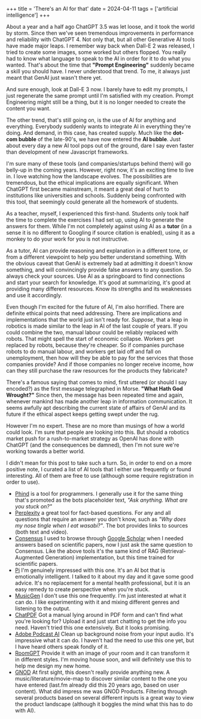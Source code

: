 +++
title = 'There\'s an AI for that'
date = 2024-04-11
tags = ['artificial intelligence']
+++

About a year and a half ago ChatGPT 3.5 was let loose, and it took the world by storm. Since then we've seen tremendous improvements in performance and reliability with ChatGPT 4. Not only that, but all other Generative AI tools have made major leaps. I remember way back when Dall-E 2 was released, I tried to create some images, some worked but others flopped. You really had to know what language to speak to the AI in order for it to do what you wanted. That's about the time that **"Prompt Engineering"** suddenly became a skill you should have. I never understood that trend. To me, it always just meant that GenAI just wasn't there yet. 

And sure enough, look at Dall-E 3 now. I barely have to edit my prompts, I just regenerate the same prompt until I'm satisfied with my creation. Prompt Engineering might still be a thing, but it is no longer needed to create the content you want. 

The other trend, that's still going on, is the use of AI for anything and everything. Everybody suddenly wants to integrate AI in everything they're doing. And demand, in this case, has created supply. Much like the **dot-com bubble** of the late-90's, we have now entered the **AI bubble**. Just about every day a new AI tool pops out of the ground, dare I say even faster than development of new Javascript frameworks. 

I'm sure many of these tools (and companies/startups behind them) will go belly-up in the coming years. However, right now, it's an exciting time to live in. I love watching how the landscape evolves. The possibilities are tremendous, but the ethical implications are equally significant. When ChatGPT first became mainstream, it meant a great deal of hurt to institutions like universities and schools. Suddenly being confronted with this tool, that seemingly could generate all the homework of students.

As a teacher, myself, I experienced this first-hand. Students only took half the time to complete the exercises I had set up, using AI to generate the answers for them. While I'm not completely against using AI as a **tutor** (in a sense it is no different to Googling if source citation is enabled), using it as a monkey to do your work for you is not instructive. 

As a tutor, AI can provide reasoning and explanation in a different tone, or from a different viewpoint to help you better understand something. With the obvious caveat that GenAI is extremely bad at admitting it doesn't know something, and will convincingly provide false answers to any question. So always check your sources. Use AI as a springboard to find connections and start your search for knowledge. It's good at summarizing, it's good at providing many different resources. Know its strengths and its weaknesses and use it accordingly.

Even though I'm excited for the future of AI, I'm also horrified. There are definite ethical points that need addressing. There are implications and implementations that the world just isn't ready for. *Suppose*, that a leap in robotics is made similar to the leap in AI of the last couple of years. If you could combine the two, manual labour could be reliably replaced with robots. That might spell the start of economic collapse. Workers get replaced by robots, because they're cheaper. So if companies purchase robots to do manual labour, and workers get laid off and fall on unemployment, then how will they be able to pay for the services that those companies provide? And if those companies no longer receive income, how can they still purchase the raw resources for the products they fabricate? 

There's a famous saying that comes to mind, first uttered (or should I say encoded?) as the first message telegraphed in Morse. **"What Hath God Wrought?"** Since then, the message has been repeated time and again, whenever mankind has made another leap in information communication. It seems awfully apt describing the current state of affairs of GenAI and its future if the ethical aspect keeps getting swept under the rug.

However I'm no expert. These are no more than musings of how a world could look. I'm sure that people are looking into this. But should a robotics market push for a rush-to-market strategy as OpenAI has done with ChatGPT (and the consequences be damned), then I'm not sure we're working towards a better world.

I didn't mean for this post to take such a turn. So, in order to end on a more positive note, I curated a list of AI tools that I either use frequently or found interesting. All of them are free to use (although some require registration in order to use).

* [Phind](https://www.phind.com/) is a tool for programmers. I generally use it for the same thing that's promoted as the bots placeholder text, *"Ask anything. What are you stuck on?"*
* [Perplexity](https://www.perplexity.ai/) a great tool for fact-based questions. For any and all questions that require an answer you don't know, such as *"Why does my nose tingle when I eat wasabi?"*. The bot provides links to sources (both text and video).
* [Consensus](https://consensus.app/) I used to browse through [Google Scholar](https://scholar.google.com/) when I needed answers based on scientific papers, now I just ask the same question to Consensus. Like the above tools it's the same kind of RAG (Retrieval-Augmented Generation) implementation, but this time trained for scientific papers.
* [Pi](https://pi.ai/) I'm genuinely impressed with this one. It's an AI bot that is emotionally intelligent. I talked to it about my day and it gave some good advice. It's no replacement for a mental health professional, but it is an easy remedy to create perspective when you're stuck.
* [MusicGen](https://replicate.com/meta/musicgen) I don't use this one frequently. I'm just interested at what it can do. I like experimenting with it and mixing different genres and listening to the output.
* [ChatPDF](https://www.chatpdf.com/) Got a manual lying around in PDF form and can't find what you're looking for? Upload it and just start chatting to get the info you need. Haven't tried this one extensively. But it looks promising.
* [Adobe Podcast AI](https://podcast.adobe.com/enhance) Clean up background noise from your input audio. It's impressive what it can do. I haven't had the need to use this one yet, but I have heard others speak fondly of it.
* [RoomGPT](https://www.roomgpt.io/) Provide it with an image of your room and it can transform it in different styles. I'm moving house soon, and will definitely use this to help me design my new home.
* [GNOD](https://www.gnod.com/) At first sight, this doesn't really provide anything new. A music/literature/movie-map to discover similar content to the one you have entered (last.fm already did this 20 years ago, based on user content). What did impress me was GNOD Products. Filtering through several products based on several different inputs is a great way to view the product landscape (although it boggles the mind what this has to do with AI).